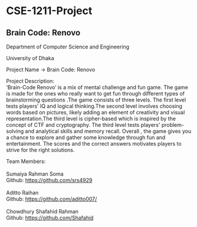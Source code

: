 # CSE-1211-Project
<h2>Brain Code: Renovo</h2>
<p>
  Department of Computer Science and Engineering

University of Dhaka

Project Name -> Brain Code: Renovo

Project Description:<br>
‘Brain-Code Renovo’ is a mix of mental challenge and fun game. The game is made for the ones
who really want to get fun through different types of brainstorming questions .The game
consists of three levels. The first level tests players' IQ and logical thinking.The second level
involves choosing words based on pictures, likely adding an element of creativity and visual
representation.The third level is cipher-based which is inspired by the concept of CTF and
cryptography. The third level tests players' problem-solving and analytical skills and memory
recall. Overall , the game gives you a chance to explore and gather some knowledge through fun
and entertainment. The scores and the correct answers motivates players to strive for the right
solutions.

Team Members:
<br>
<br>
Sumaiya Rahman Soma<br>
Github: https://github.com/srs4929
<br>
<br>
Aditto Raihan<br>
Github: https://github.com/aditto007/
<br>
<br>
Chowdhury Shafahid Rahman<br>
Github: https://github.com/Shafahid
<br>
</p>
